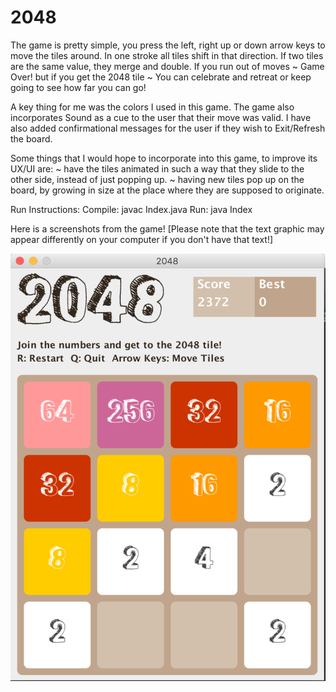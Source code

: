 # 2048

The game is pretty simple, you press the left, right up or down arrow keys to move the tiles around. In one stroke all tiles shift in that direction. If two tiles are the same value, they merge and double. If you run out of moves ~ Game Over! but if you get the 2048 tile ~ You can celebrate and retreat or keep going to see how far you can go!

A key thing for me was the colors I used in this game. The game also incorporates Sound as a cue to the user that their move was valid. I have also added confirmational messages for the user if they wish to Exit/Refresh the board.

Some things that I would hope to incorporate into this game, to improve its UX/UI are:
 ~ have the tiles animated in such a way that they slide to the other side, instead of just popping up.
 ~ having new tiles pop up on the board, by growing in size at the place where they are supposed to originate.

Run Instructions: 
Compile: javac Index.java
Run: java Index
 
Here is a screenshots from the game! [Please note that the text graphic may appear differently on your computer if you don't have that text!]

![2048 Game](https://github.com/shagunBose/2048/blob/master/screen-shot-2018-02-14-at-2-59-47-pm-2.png)

